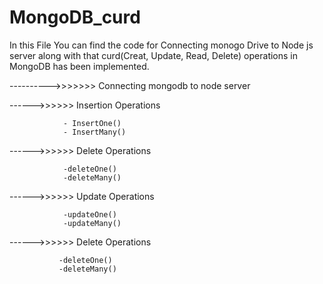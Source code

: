 # MongoDB_curd

In this File You can find the code for Connecting monogo Drive to Node js server along with that curd(Creat, Update, Read, Delete) operations in MongoDB has been implemented. 

---------->>>>>>> Connecting mongodb to node server

------>>>>>> Insertion Operations

                - InsertOne()
                - InsertMany()
                
------>>>>>> Delete Operations

                -deleteOne()
                -deleteMany()
                
------>>>>>> Update Operations

                -updateOne()
                -updateMany()
                
------>>>>>> Delete Operations

               -deleteOne()
               -deleteMany()
